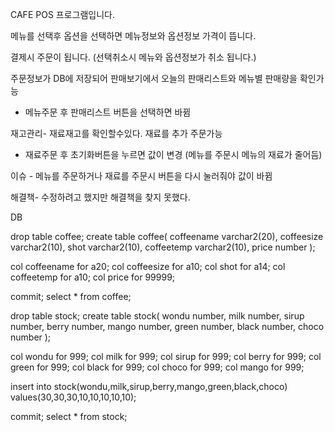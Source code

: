 CAFE POS 프로그램입니다.


메뉴를 선택후 옵션을 선택하면  메뉴정보와 옵션정보 가격이 뜹니다.

결제시  주문이 됩니다.
(선택취소시 메뉴와 옵션정보가 취소 됩니다.)


주문정보가 DB에 저장되어 판매보기에서 오늘의 판매리스트와
메뉴별 판매량을 확인가능

- 메뉴주문 후 판매리스트 버튼을 선택하면 바뀜


재고관리- 재료재고를 확인할수있다. 
재료를 추가 주문가능 

- 재료주문 후 초기화버튼을 누르면 값이 변경
(메뉴를 주문시 메뉴의 재료가 줄어듬)



이슈 - 메뉴를 주문하거나 재료를 주문시 버튼을 다시 눌러줘야 값이 바뀜


해결책- 수정하려고 했지만 해결책을 찾지 못했다.


DB

drop table coffee;
create table coffee(
coffeename varchar2(20),
coffeesize varchar2(10),
shot varchar2(10),
coffeetemp varchar2(10),
price number 
);
	

col coffeename for a20;
col coffeesize for a10;
col shot for a14;
col coffeetemp for a10;
col price for 99999;

commit;
select * from coffee;





drop table stock;
create table stock(
wondu number,
milk number,
sirup number,
berry number,
mango number,
green number,
black number,
choco number
);

col wondu for 999;
col milk for 999;
col sirup for 999;
col berry for 999;
col green for 999;
col black for 999;
col choco for 999;
col mango for 999;

insert into stock(wondu,milk,sirup,berry,mango,green,black,choco)
values(30,30,30,10,10,10,10,10);


commit;
select * from stock;
